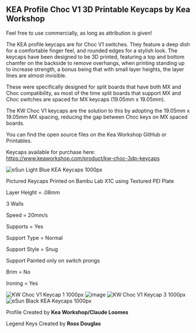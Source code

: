 ## KEA Profile Choc V1 3D Printable Keycaps by Kea Workshop 

Feel free to use commercially, as long as attribution is given!

The KEA profile keycaps are for Choc V1 switches. They feature a deep dish for a comfortable finger feel, and rounded edges for a stylish look. The keycaps have been designed to be 3D printed, featuring a top and bottom chamfer on the backside to remove overhangs, when printing standing up to increase strength, a bonus being that with small layer heights, the layer lines are almost invisible.

These were specifically designed for split boards that have both MX and Choc compatibility, as most of the time split boards that support MX and Choc switches are spaced for MX keycaps (19.05mm x 19.05mm).

The KW Choc V1 keycaps are the solution to this by adopting the 19.05mm x 19.05mm MX spacing, reducing the gap between Choc keys on MX spaced boards.

You can find the open source files on the Kea Workshop GitHub or Printables.

Keycaps available for purchase here: https://www.keaworkshop.com/product/kw-choc-3dp-keycaps

![eSun Light Blue KEA Keycaps 1000px](https://github.com/klouderone/kwchocv1keycaps/assets/136342173/9c6510f8-34a2-4d66-ae16-1e297f255944)

Pictured Keycaps Printed on Bambu Lab X1C using Textured PEI Plate

Layer Height = .08mm

3 Walls

Speed = 20mm/s

Supports = Yes

Support Type = Normal

Support Style = Snug

Support Painted only on switch prongs

Brim = No

Ironing = Yes

![KW Choc V1 Keycap 1 1000px ](https://github.com/klouderone/kwchocv1keycaps/assets/136342173/fe14f961-8a48-4431-bf91-d87cf4a46852)
![image](https://github.com/klouderone/kwchocv1keycaps/assets/136342173/de070ffa-8e2a-4720-a428-e5b5e95ca5af)
![KW Choc V1 Keycap 3 1000px ](https://github.com/klouderone/kwchocv1keycaps/assets/136342173/4e941cb2-457c-480f-855f-f92ca84ea3c6)
![eSun Black KEA Keycaps 1000px](https://github.com/klouderone/kwchocv1keycaps/assets/136342173/b22c6a26-8cf0-4088-92b9-4bb383c04df7)

Profile Created by **Kea Workshop/Claude Loomes**

Legend Keys Created by **Ross Douglas**

